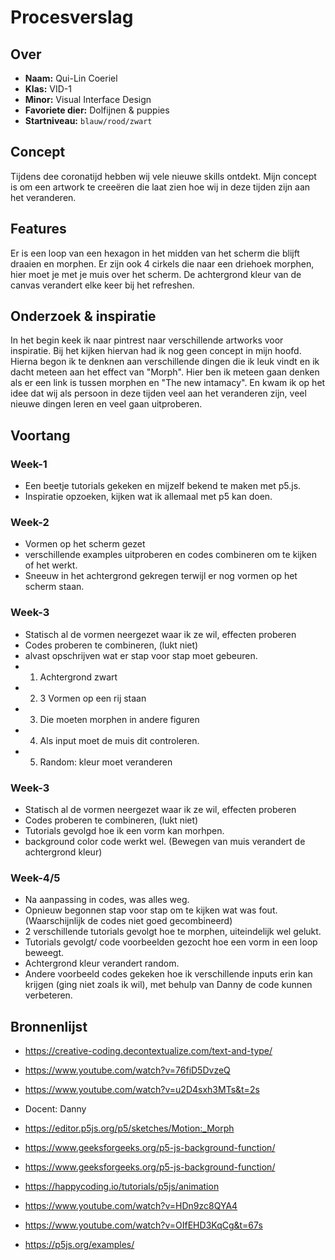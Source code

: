 <!-- Vergeet je niet de comments uit te zetten voordat je begint met typen? 💬 -->

# Procesverslag

## Over
* **Naam:** Qui-Lin Coeriel
* **Klas:** VID-1
* **Minor:** Visual Interface Design
* **Favoriete dier:** Dolfijnen & puppies
* **Startniveau:** `blauw/rood/zwart`

## Concept
Tijdens dee coronatijd hebben wij vele nieuwe skills ontdekt. Mijn concept is om een artwork te creeëren die laat zien hoe wij in deze tijden zijn aan het veranderen.  

## Features

Er is een loop van een hexagon in het midden van het scherm die blijft draaien en morphen. Er zijn ook 4 cirkels die naar een driehoek morphen, hier moet je met je muis over het scherm. De achtergrond kleur van de canvas verandert elke keer bij het refreshen.

## Onderzoek & inspiratie
In het begin keek ik naar pintrest naar verschillende artworks voor inspiratie. Bij het kijken hiervan had ik nog geen concept in mijn hoofd. Hierna begon ik te denknen aan verschillende dingen die ik leuk vindt en ik dacht meteen aan het effect van "Morph". Hier ben ik meteen gaan denken als er een link is tussen morphen en "The new intamacy". En kwam ik op het idee dat wij als persoon in deze tijden veel aan het veranderen zijn, veel nieuwe dingen leren en veel gaan uitproberen. 

## Voortang

### Week-1
- Een beetje tutorials gekeken en mijzelf bekend te maken met p5.js. 
- Inspiratie opzoeken, kijken wat ik allemaal met p5 kan doen.

### Week-2
- Vormen op het scherm gezet
- verschillende examples uitproberen en codes combineren om te kijken of het werkt.
- Sneeuw in het achtergrond gekregen terwijl er nog vormen op het scherm staan.

### Week-3
- Statisch al de vormen neergezet waar ik ze wil, effecten proberen 
- Codes proberen te combineren, (lukt niet)
- alvast opschrijven wat er stap voor stap moet gebeuren.
-   1. Achtergrond zwart
-   2. 3 Vormen op een rij staan
-   3. Die moeten morphen in andere figuren
-   4. Als input moet de muis dit controleren.
-   5. Random: kleur moet veranderen

### Week-3
- Statisch al de vormen neergezet waar ik ze wil, effecten proberen 
- Codes proberen te combineren, (lukt niet)
- Tutorials gevolgd hoe ik een vorm kan morhpen.
- background color code werkt wel. (Bewegen van muis verandert de achtergrond kleur)

### Week-4/5
- Na aanpassing in codes, was alles weg. 
- Opnieuw begonnen stap voor stap om te kijken wat was fout. (Waarschijnlijk de codes niet goed gecombineerd)
- 2 verschillende tutorials gevolgt hoe te morphen, uiteindelijk wel gelukt. 
- Tutorials gevolgt/ code voorbeelden gezocht hoe een vorm in een loop beweegt. 
- Achtergrond kleur verandert random.
- Andere voorbeeld codes gekeken hoe ik verschillende inputs erin kan krijgen (ging niet zoals ik wil), met behulp van Danny de code kunnen verbeteren.

## Bronnenlijst

* https://creative-coding.decontextualize.com/text-and-type/
* https://www.youtube.com/watch?v=76fiD5DvzeQ
* https://www.youtube.com/watch?v=u2D4sxh3MTs&t=2s
* Docent: Danny
* https://editor.p5js.org/p5/sketches/Motion:_Morph
* https://www.geeksforgeeks.org/p5-js-background-function/
* https://www.geeksforgeeks.org/p5-js-background-function/

* https://happycoding.io/tutorials/p5js/animation
* https://www.youtube.com/watch?v=HDn9zc8QYA4
* https://www.youtube.com/watch?v=OIfEHD3KqCg&t=67s
* https://p5js.org/examples/
